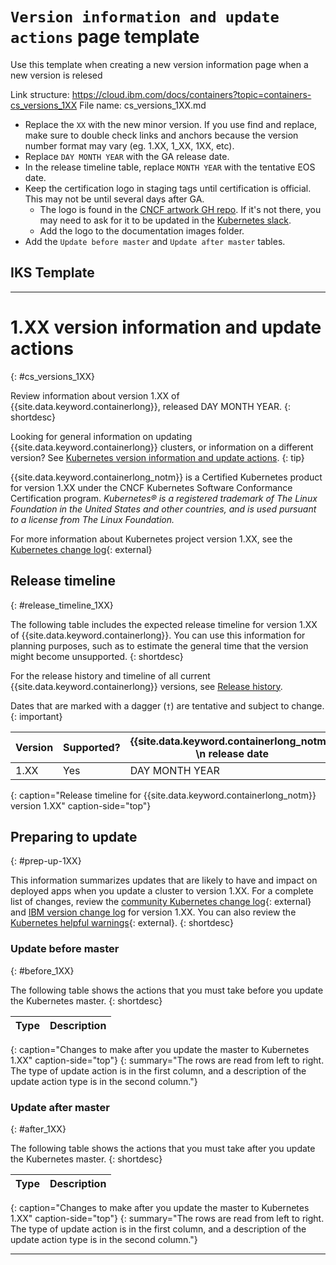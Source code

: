 
# `Version information and update actions` page template
Use this template when creating a new version information page when a new version is relesed  


Link structure: https://cloud.ibm.com/docs/containers?topic=containers-cs_versions_1XX
File name: cs_versions_1XX.md

* Replace the `XX` with the new minor version. If you use find and replace, make sure to double check links and anchors because the version number format may vary (eg. 1.XX, 1_XX, 1XX, etc).
* Replace `DAY MONTH YEAR` with the GA release date.
* In the release timeline table, replace `MONTH YEAR` with the tentative EOS date. 
* Keep the certification logo in staging tags until certification is official. This may not be until several days after GA.
    * The logo is found in the [CNCF artwork GH repo](https://github.com/cncf/artwork/tree/master/projects/kubernetes/certified-kubernetes). If it's not there, you may need to ask for it to be updated in the [Kubernetes slack](kubernetes.slack.com). 
    * Add the logo to the documentation images folder. 
* Add the `Update before master` and `Update after master` tables. 

## IKS Template
---------------------------------------------------------------------------------------------------------------------------------------------------------

# 1.XX version information and update actions
{: #cs_versions_1XX}

Review information about version 1.XX of {{site.data.keyword.containerlong}}, released DAY MONTH YEAR.
{: shortdesc}

Looking for general information on updating {{site.data.keyword.containerlong}} clusters, or information on a different version? See [Kubernetes version information and update actions](/docs/containers?topic=containers-cs_versions).
{: tip}



{{site.data.keyword.containerlong_notm}} is a Certified Kubernetes product for version 1.XX under the CNCF Kubernetes Software Conformance Certification program. _Kubernetes® is a registered trademark of The Linux Foundation in the United States and other countries, and is used pursuant to a license from The Linux Foundation._

For more information about Kubernetes project version 1.XX, see the [Kubernetes change log](https://kubernetes.io/releases/notes/.){: external}

## Release timeline 
{: #release_timeline_1XX}

The following table includes the expected release timeline for version 1.XX of {{site.data.keyword.containerlong}}. You can use this information for planning purposes, such as to estimate the general time that the version might become unsupported. 
{: shortdesc}

For the release history and timeline of all current {{site.data.keyword.containerlong}} versions, see [Release history](/docs/containers?topic=containers-cs_versions#release-history).

Dates that are marked with a dagger (`†`) are tentative and subject to change.
{: important}

|  Version | Supported? | {{site.data.keyword.containerlong_notm}} \n release date | {{site.data.keyword.containerlong_notm}} \n unsupported date |
|------|------|----------|----------|
| 1.XX | Yes | DAY MONTH YEAR | MONTH YEAR `†` |
{: caption="Release timeline for {{site.data.keyword.containerlong_notm}} version 1.XX" caption-side="top"}

## Preparing to update
{: #prep-up-1XX}

This information summarizes updates that are likely to have and impact on deployed apps when you update a cluster to version 1.XX. For a complete list of changes, review the [community Kubernetes change log](https://github.com/kubernetes/kubernetes/blob/master/CHANGELOG/CHANGELOG-1.XX.md){: external} and [IBM version change log](/docs/containers?topic=containers-changelog_1XX) for version 1.XX. You can also review the [Kubernetes helpful warnings](https://kubernetes.io/blog/2020/09/03/warnings/){: external}. 
{: shortdesc}

### Update before master
{: #before_1XX}

The following table shows the actions that you must take before you update the Kubernetes master.
{: shortdesc}

| Type | Description|
| --- | --- |

{: caption="Changes to make after you update the master to Kubernetes 1.XX" caption-side="top"}
{: summary="The rows are read from left to right. The type of update action is in the first column, and a description of the update action type is in the second column."}


### Update after master
{: #after_1XX}

The following table shows the actions that you must take after you update the Kubernetes master.
{: shortdesc}

| Type | Description|
| --- | --- |

{: caption="Changes to make after you update the master to Kubernetes 1.XX" caption-side="top"}
{: summary="The rows are read from left to right. The type of update action is in the first column, and a description of the update action type is in the second column."}

---------------------------------------------------------------------------------------------------------------------------------------------------------